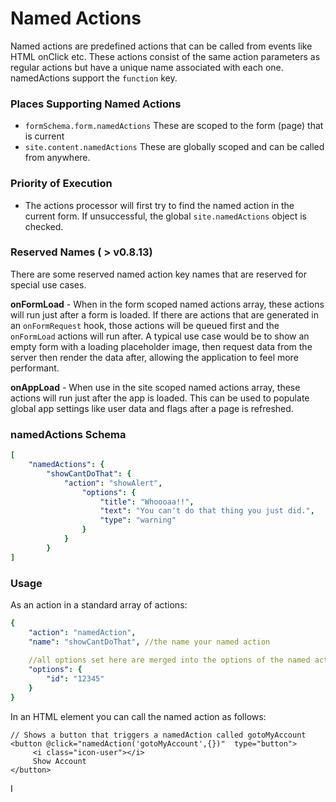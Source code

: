 # Named Actions

Named actions are predefined actions that can be called from events like HTML onClick etc. These actions consist of the same action parameters as regular actions but have a unique name associated with each one. namedActions support the `function` key.

### Places Supporting Named Actions

* `formSchema.form.namedActions` These are scoped to the form \(page\) that is current
* `site.content.namedActions` These are globally scoped and can be called from anywhere.

### Priority of Execution

* The actions processor will first try to find the named action in the current form. If unsuccessful, the global `site.namedActions` object is checked.

### Reserved Names \( &gt; v0.8.13\)

There are some reserved named action key names that are reserved for special use cases. 

**onFormLoad** - When in the form scoped named actions array, these actions will run just after a form is loaded. If there are actions that are generated in an `onFormRequest` hook, those actions will be queued first and the `onFormLoad` actions will run after. A typical use case would be to show an empty form with a loading placeholder image, then request data from the server then render the data after, allowing the application to feel more performant.

**onAppLoad** - When use in the site scoped named actions array, these actions will run just after the app is loaded. This can be used to populate global app settings like user data and flags after a page is refreshed.

### namedActions Schema

```yaml
[
    "namedActions": {
        "showCantDoThat": {
            "action": "showAlert",
                "options": {
                    "title": "Whoooaa!!",
                    "text": "You can't do that thing you just did.",
                    "type": "warning"
                }
            }
        }
]
```

### Usage

As an action in a standard array of actions:

```yaml
{
    "action": "namedAction",
    "name": "showCantDoThat", //the name your named action
    
    //all options set here are merged into the options of the named actions
    "options": {
        "id": "12345" 
    }
}
```

In an HTML element you can call the named action as follows:

```markup
// Shows a button that triggers a namedAction called gotoMyAccount
<button @click="namedAction('gotoMyAccount',{})"  type="button">
     <i class="icon-user"></i>
     Show Account
</button>
```

I


